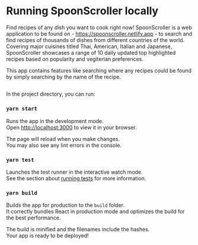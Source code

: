 # Running SpoonScroller locally

Find recipes of any dish you want to cook right now! SpoonScroller is a web application to be found on - https://spoonscroller.netlify.app - to search and find recipes of thousands of dishes from different countries of the world. Covering major cuisines titled Thai, American, Italian and Japanese, SpoonScroller showcases a range of 10 daily updated top highlighted recipes based on popularity and vegiterian preferences. 

This app contains features like searching where any recipes could be found by simply searching by the name of the recipe.

##

In the project directory, you can run:

### `yarn start`

Runs the app in the development mode.\
Open [http://localhost:3000](http://localhost:3000) to view it in your browser.

The page will reload when you make changes.\
You may also see any lint errors in the console.

### `yarn test`

Launches the test runner in the interactive watch mode.\
See the section about [running tests](https://facebook.github.io/create-react-app/docs/running-tests) for more information.

### `yarn build`

Builds the app for production to the `build` folder.\
It correctly bundles React in production mode and optimizes the build for the best performance.

The build is minified and the filenames include the hashes.\
Your app is ready to be deployed!
